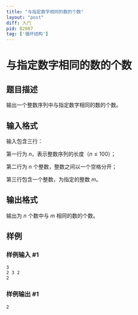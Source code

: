 ```yaml
---
title: "与指定数字相同的数的个数"
layout: "post"
diff: 入门
pid: B2087
tag: ['循环结构']
---
```

# 与指定数字相同的数的个数
## 题目描述

输出一个整数序列中与指定数字相同的数的个数。
## 输入格式

输入包含三行：

第一行为 $n$，表示整数序列的长度（$n\le100$）；

第二行为 $n$ 个整数，整数之间以一个空格分开；

第三行包含一个整数，为指定的整数 $m$。 
## 输出格式

输出为 $n$ 个数中与 $m$ 相同的数的个数。
## 样例

### 样例输入 #1
```
3
2 3 2
2
```
### 样例输出 #1
```
2
```
